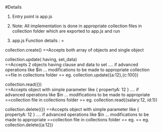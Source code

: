 #Details

1. Entry point is app.js

2. Note:
All implementation is done in appropriate collection files in collection folder which are exported to app.js and run


3. app.js Function details : = 

collection.create()
==Accepts both array of objects and single object

collection.update( having, set_data)  
==Accepts 2 objects having clause and data to set .... if advanced operations like $in ... modifications to be made to appropriate collection                                        ==file in collections folder
== eg. collection.update({a:12},{c:100})

collection.read({})      
==Accepts object with simple parameter like { propertyA: 12 }   .... if advanced operations like $in ... modifications to be made to appropriate                                    ==collection file in collections folder 
== eg. collection.read({salary:12, id:1})

collection.delete({})
==Accepts object with simple parameter like { propertyA: 12 }   .... if advanced operations like $in ... modifications to be made to appropriate                                    ==collection file in collections folder
== eg. == eg. collection.delete({a:12})


